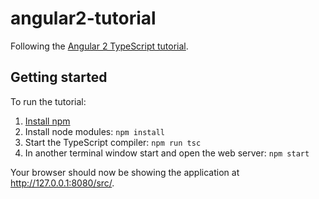 angular2-tutorial
=================

Following the [Angular 2 TypeScript tutorial](https://angular.io/docs/ts/latest/tutorial/).

Getting started
---------------

To run the tutorial:

1. [Install npm](https://docs.npmjs.com/getting-started/installing-node)
2. Install node modules: `npm install`
3. Start the TypeScript compiler: `npm run tsc`
4. In another terminal window start and open the web server: `npm start`

Your browser should now be showing the application at http://127.0.0.1:8080/src/.